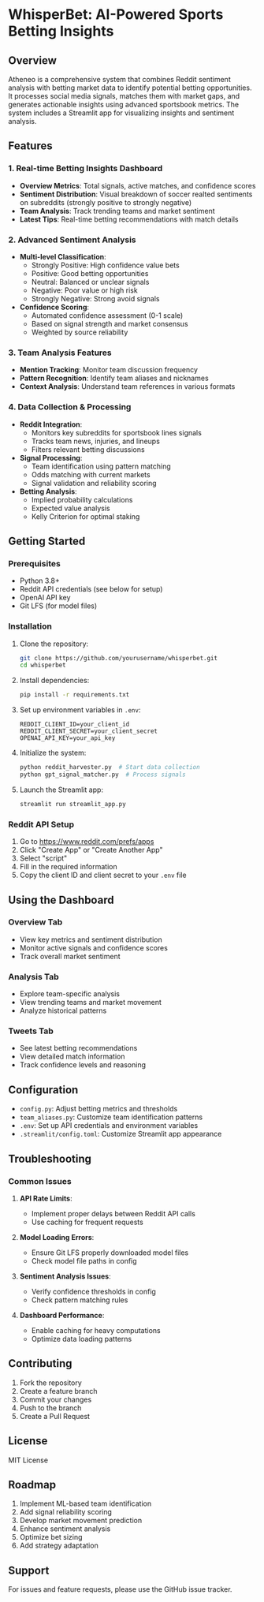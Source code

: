 # WhisperBet: AI-Powered Sports Betting Insights

## Overview
Atheneo is a comprehensive system that combines Reddit sentiment analysis with betting market data to identify potential betting opportunities. It processes social media signals, matches them with market gaps, and generates actionable insights using advanced sportsbook metrics. The system includes a Streamlit app for visualizing insights and sentiment analysis.

## Features

### 1. Real-time Betting Insights Dashboard
- **Overview Metrics**: Total signals, active matches, and confidence scores
- **Sentiment Distribution**: Visual breakdown of soccer realted sentiments on subreddits (strongly positive to strongly negative)
- **Team Analysis**: Track trending teams and market sentiment
- **Latest Tips**: Real-time betting recommendations with match details

### 2. Advanced Sentiment Analysis
- **Multi-level Classification**: 
  - Strongly Positive: High confidence value bets
  - Positive: Good betting opportunities
  - Neutral: Balanced or unclear signals
  - Negative: Poor value or high risk
  - Strongly Negative: Strong avoid signals
- **Confidence Scoring**: 
  - Automated confidence assessment (0-1 scale)
  - Based on signal strength and market consensus
  - Weighted by source reliability

### 3. Team Analysis Features
- **Mention Tracking**: Monitor team discussion frequency
- **Pattern Recognition**: Identify team aliases and nicknames
- **Context Analysis**: Understand team references in various formats

### 4. Data Collection & Processing
- **Reddit Integration**: 
  - Monitors key subreddits for sportsbook lines signals
  - Tracks team news, injuries, and lineups
  - Filters relevant betting discussions
- **Signal Processing**:
  - Team identification using pattern matching
  - Odds matching with current markets
  - Signal validation and reliability scoring
- **Betting Analysis**:
  - Implied probability calculations
  - Expected value analysis
  - Kelly Criterion for optimal staking

## Getting Started

### Prerequisites
- Python 3.8+
- Reddit API credentials (see below for setup)
- OpenAI API key
- Git LFS (for model files)

### Installation
1. Clone the repository:
   ```bash
   git clone https://github.com/yourusername/whisperbet.git
   cd whisperbet
   ```

2. Install dependencies:
   ```bash
   pip install -r requirements.txt
   ```

3. Set up environment variables in `.env`:
   ```
   REDDIT_CLIENT_ID=your_client_id
   REDDIT_CLIENT_SECRET=your_client_secret
   OPENAI_API_KEY=your_api_key
   ```

4. Initialize the system:
   ```bash
   python reddit_harvester.py  # Start data collection
   python gpt_signal_matcher.py  # Process signals
   ```

5. Launch the Streamlit app:
   ```bash
   streamlit run streamlit_app.py
   ```

### Reddit API Setup
1. Go to https://www.reddit.com/prefs/apps
2. Click "Create App" or "Create Another App"
3. Select "script"
4. Fill in the required information
5. Copy the client ID and client secret to your `.env` file

## Using the Dashboard

### Overview Tab
- View key metrics and sentiment distribution
- Monitor active signals and confidence scores
- Track overall market sentiment

### Analysis Tab
- Explore team-specific analysis
- View trending teams and market movement
- Analyze historical patterns

### Tweets Tab
- See latest betting recommendations
- View detailed match information
- Track confidence levels and reasoning

## Configuration
- `config.py`: Adjust betting metrics and thresholds
- `team_aliases.py`: Customize team identification patterns
- `.env`: Set up API credentials and environment variables
- `.streamlit/config.toml`: Customize Streamlit app appearance

## Troubleshooting

### Common Issues
1. **API Rate Limits**:
   - Implement proper delays between Reddit API calls
   - Use caching for frequent requests

2. **Model Loading Errors**:
   - Ensure Git LFS properly downloaded model files
   - Check model file paths in config

3. **Sentiment Analysis Issues**:
   - Verify confidence thresholds in config
   - Check pattern matching rules

4. **Dashboard Performance**:
   - Enable caching for heavy computations
   - Optimize data loading patterns

## Contributing
1. Fork the repository
2. Create a feature branch
3. Commit your changes
4. Push to the branch
5. Create a Pull Request

## License
MIT License

## Roadmap
1. Implement ML-based team identification
2. Add signal reliability scoring
3. Develop market movement prediction
4. Enhance sentiment analysis
5. Optimize bet sizing
6. Add strategy adaptation

## Support
For issues and feature requests, please use the GitHub issue tracker. 
